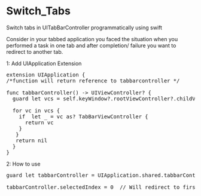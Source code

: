 # Switch_Tabs
Switch tabs in UITabBarController programmatically using swift

Consider in your tabbed application you faced the situation when you performed a task in one tab and after completion/ failure you want to redirect to another tab.

1: Add UIApplication Extension

<pre>
extension UIApplication {
/*function will return reference to tabbarcontroller */

func tabbarController() -> UIViewController? {
  guard let vcs = self.keyWindow?.rootViewController?.childViewControllers else { return nil }
  
  for vc in vcs {
    if  let _ = vc as? TabBarViewController {
      return vc
    }
   }
   return nil
  }
}
</pre>

2: How to use

<pre>
guard let tabbarController = UIApplication.shared.tabbarController() as? RootTabBarViewController else { return }

tabbarController.selectedIndex = 0  // Will redirect to first tab ( index = 0 )
</pre>
